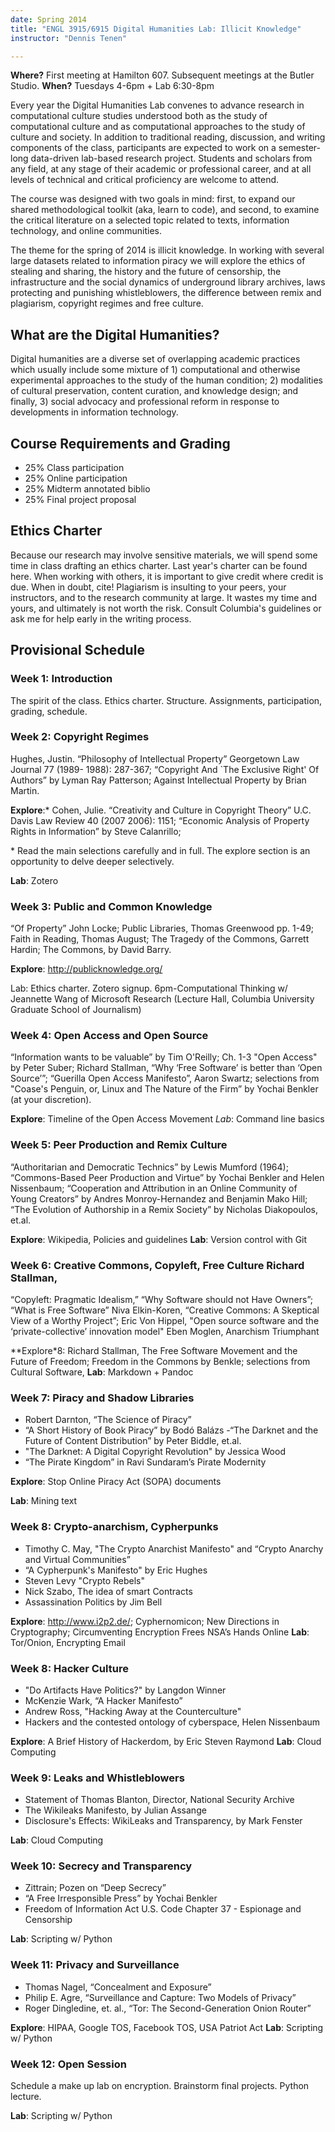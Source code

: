 ```yaml
---
date: Spring 2014
title: "ENGL 3915/6915 Digital Humanities Lab: Illicit Knowledge"
instructor: "Dennis Tenen"

---
```


**Where?** First meeting at Hamilton 607. Subsequent meetings at the Butler Studio.
**When?** Tuesdays 4-6pm + Lab 6:30-8pm

Every year the Digital Humanities Lab convenes to advance research in
computational culture studies understood both as the study of computational
culture and as computational approaches to the study of culture and society.
In addition to traditional reading, discussion, and writing components of the
class, participants are expected to work on a semester-long data-driven
lab-based research project. Students and scholars from any field, at any stage
of their academic or professional career, and at all levels of technical and
critical proficiency are welcome to attend.

The course was designed with two goals in mind: first, to expand our shared
methodological toolkit (aka, learn to code), and second, to examine the
critical literature on a selected topic related to texts, information
technology, and online communities. 

The theme for the spring of 2014 is illicit knowledge. In working with several
large datasets related to information piracy we will explore the ethics of
stealing and sharing, the history and the future of censorship, the
infrastructure and the social dynamics of underground library archives, laws
protecting and punishing whistleblowers, the difference between remix and
plagiarism, copyright regimes and free culture.

## What are the Digital Humanities?

Digital humanities are a diverse set of overlapping academic practices which
usually include some mixture of 1) computational and otherwise experimental
approaches to the study of the human condition; 2) modalities of cultural
preservation, content curation, and knowledge design; and finally, 3) social
advocacy and professional reform in response to developments in information
technology.

## Course Requirements and Grading

- 25% Class participation
- 25% Online participation
- 25% Midterm annotated biblio
- 25% Final project proposal

## Ethics Charter

Because our research may involve sensitive materials, we will spend some time
in class drafting an ethics charter. Last year's charter can be found here.
When working with others, it is important to give credit where credit is due.
When in doubt, cite! Plagiarism is insulting to your peers, your instructors,
and to the research community at large. It wastes my time and yours, and
ultimately is not worth the risk. Consult Columbia's guidelines or ask me for
help early in the writing process.

## Provisional Schedule

### Week 1: Introduction

The spirit of the class. Ethics charter. Structure. Assignments,
participation, grading, schedule.

### Week 2: Copyright Regimes

Hughes, Justin. “Philosophy of Intellectual Property” Georgetown Law Journal
77 (1989- 1988): 287-367; “Copyright And `The Exclusive Right' Of Authors” by
Lyman Ray Patterson; Against Intellectual Property by Brian Martin.

**Explore**:\* Cohen, Julie. “Creativity and Culture in Copyright Theory” U.C.
Davis Law Review 40 (2007 2006): 1151; “Economic Analysis of Property Rights
in Information” by Steve Calanrillo;  

\* Read the main selections carefully and in full. The explore section is an opportunity to delve deeper selectively.

**Lab**: Zotero

### Week 3:  Public and Common Knowledge

“Of Property” John Locke; Public Libraries, Thomas Greenwood pp. 1-49; Faith
in Reading, Thomas August; The Tragedy of the Commons, Garrett Hardin; The
Commons, by David Barry.

**Explore**: http://publicknowledge.org/

Lab: Ethics charter. Zotero signup. 6pm-Computational Thinking w/ Jeannette Wang of Microsoft Research (Lecture Hall, Columbia University Graduate School of Journalism)

### Week 4: Open Access and Open Source

“Information wants to be valuable” by Tim O'Reilly;  Ch. 1-3 "Open Access" by
Peter Suber; Richard Stallman, “Why ‘Free Software’ is better than ‘Open
Source’”; “Guerilla Open Access Manifesto”, Aaron Swartz; selections from
"Coase's Penguin, or, Linux and The Nature of the Firm” by Yochai Benkler (at
your discretion).

**Explore**: Timeline of the Open Access Movement
*Lab*: Command line basics

### Week 5: Peer Production and Remix Culture

“Authoritarian and Democratic Technics” by Lewis Mumford (1964);
“Commons-Based Peer Production and Virtue” by Yochai Benkler and Helen
Nissenbaum; “Cooperation and Attribution in an Online Community of Young
Creators” by Andres Monroy-Hernandez and Benjamin Mako Hill; “The Evolution of
Authorship in a Remix Society” by Nicholas Diakopoulos, et.al.

**Explore**: Wikipedia, Policies and guidelines
**Lab**:  Version control with Git

### Week 6: Creative Commons, Copyleft, Free Culture Richard Stallman,

“Copyleft: Pragmatic Idealism,” “Why Software should not Have Owners”; “What
is Free Software” Niva Elkin-Koren, “Creative Commons: A Skeptical View of a
Worthy Project”; Eric Von Hippel, "Open source software and the
‘private-collective’ innovation model" Eben Moglen, Anarchism Triumphant

**Explore*8: Richard Stallman, The Free Software Movement and the Future of Freedom; Freedom in the Commons by Benkle; selections from Cultural Software, 
**Lab**:  Markdown + Pandoc

### Week 7: Piracy and Shadow Libraries

- Robert Darnton, “The Science of Piracy”
- “A Short History of Book Piracy” by Bodó Balázs -“The Darknet and the Future
  of Content Distribution” by Peter Biddle, et.al. 
- "The Darknet: A Digital Copyright Revolution" by Jessica Wood
- “The Pirate Kingdom” in Ravi Sundaram’s Pirate Modernity

**Explore**:  Stop Online Piracy Act (SOPA) documents

**Lab**: Mining text

### Week 8: Crypto-anarchism, Cypherpunks

- Timothy C. May, "The Crypto Anarchist Manifesto" and “Crypto Anarchy and Virtual Communities”
-  “A Cypherpunk's Manifesto" by Eric Hughes
- Steven Levy "Crypto Rebels"
- Nick Szabo, The idea of smart Contracts
- Assassination Politics by Jim Bell

**Explore**:  http://www.i2p2.de/; Cyphernomicon; New Directions in Cryptography; Circumventing Encryption Frees NSA’s Hands Online
**Lab**: Tor/Onion, Encrypting Email

### Week 8: Hacker Culture

- "Do Artifacts Have Politics?" by Langdon Winner
- McKenzie Wark, “A Hacker Manifesto”
- Andrew Ross, "Hacking Away at the Counterculture"
- Hackers and the contested ontology of cyberspace, Helen Nissenbaum

**Explore**: A Brief History of Hackerdom, by Eric Steven Raymond
**Lab**:  Cloud Computing

### Week 9: Leaks and Whistleblowers 

- Statement of Thomas Blanton, Director, National Security Archive
- The Wikileaks Manifesto, by Julian Assange
- Disclosure's Effects: WikiLeaks and Transparency, by Mark Fenster

**Lab**:  Cloud Computing 

### Week 10: Secrecy and Transparency

- Zittrain; Pozen on “Deep Secrecy”
- “A Free Irresponsible Press” by Yochai Benkler
- Freedom of Information Act U.S. Code Chapter 37 - Espionage and Censorship

**Lab**:  Scripting w/ Python

### Week 11: Privacy and Surveillance

- Thomas Nagel, “Concealment and Exposure”
- Philip E. Agre, “Surveillance and Capture: Two Models of Privacy”
- Roger Dingledine, et. al., “Tor: The Second-Generation Onion Router”

**Explore**: HIPAA, Google TOS, Facebook TOS, USA Patriot Act
**Lab**:  Scripting w/ Python

### Week 12: Open Session

Schedule a make up lab on encryption. Brainstorm final projects. Python
lecture.

**Lab**:  Scripting w/ Python
